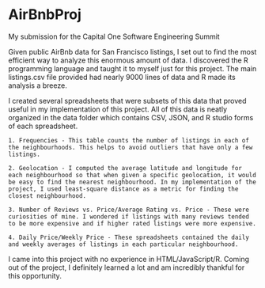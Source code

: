 # AirBnbProj 

My submission for the Capital One Software Engineering Summit

Given public AirBnb data for San Francisco listings, I set out to find the most efficient way to analyze this enormous amount of data. I discovered the R programming language and taught it to myself just for this project. The main listings.csv file provided had nearly 9000 lines of data and R made its analysis a breeze.

I created several spreadsheets that were subsets of this data that proved useful in my implementation of this project. All of this data is neatly organized in the data folder which contains CSV, JSON, and R studio forms of each spreadsheet.

	1. Frequencies - This table counts the number of listings in each of the neighbourhoods. This helps to avoid outliers that have only a few listings.

	2. Geolocation - I computed the average latitude and longitude for each neighbourhood so that when given a specific geolocation, it would be easy to find the nearest neighbourhood. In my implementation of the project, I used least-square distance as a metric for finding the closest neighbourhood.

	3. Number of Reviews vs. Price/Average Rating vs. Price - These were curiosities of mine. I wondered if listings with many reviews tended to be more expensive and if higher rated listings were more expensive.

	4. Daily Price/Weekly Price - These spreadsheets contained the daily and weekly averages of listings in each particular neighbourhood.

I came into this project with no experience in HTML/JavaScript/R. Coming out of the project, I definitely learned a lot and am incredibly thankful for this opportunity.

